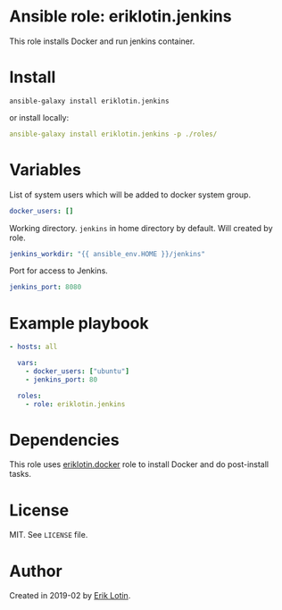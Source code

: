 # Ansible role: eriklotin.jenkins
This role installs Docker and run jenkins container.

# Install
```
ansible-galaxy install eriklotin.jenkins
```
or install locally:
```yaml
ansible-galaxy install eriklotin.jenkins -p ./roles/
```

# Variables

List of system users which will be added to docker system group.
```yaml
docker_users: []
```

Working directory. `jenkins` in home directory by default. Will created by role.
```yaml
jenkins_workdir: "{{ ansible_env.HOME }}/jenkins"
```

Port for access to Jenkins.
```yaml
jenkins_port: 8080
```

# Example playbook

```yaml
- hosts: all

  vars:
    - docker_users: ["ubuntu"]
    - jenkins_port: 80

  roles:
    - role: eriklotin.jenkins
```

# Dependencies

This role uses [eriklotin.docker](https://github.com/eriklotin/ansible-role-docker) role to install Docker 
and do post-install tasks.


# License
MIT. See `LICENSE` file.

# Author
Created in 2019-02 by [Erik Lotin](https://github.com/eriklotin).